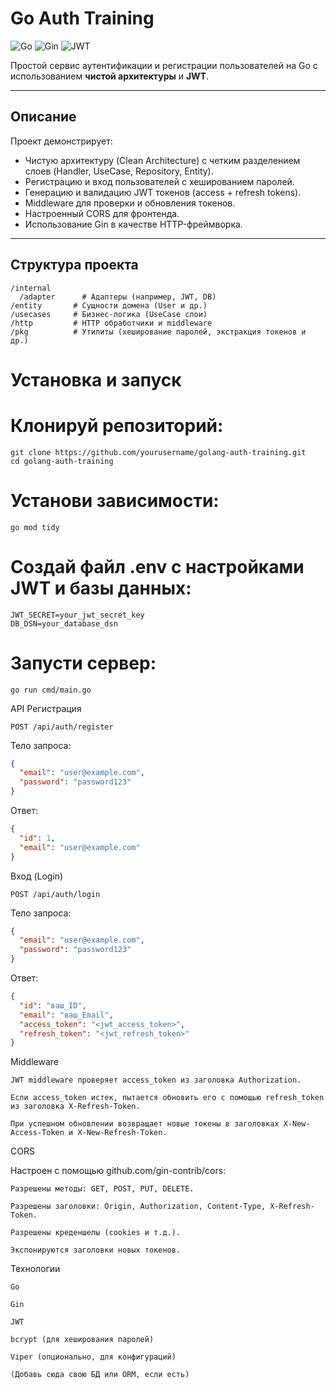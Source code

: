 # Go Auth Training

![Go](https://img.shields.io/badge/Go-1.20-blue) ![Gin](https://img.shields.io/badge/Gin-framework-green) ![JWT](https://img.shields.io/badge/JWT-auth-orange)

Простой сервис аутентификации и регистрации пользователей на Go с использованием **чистой архитектуры** и **JWT**.

---

## Описание

Проект демонстрирует:

- Чистую архитектуру (Clean Architecture) с четким разделением слоев (Handler, UseCase, Repository, Entity).
- Регистрацию и вход пользователей с хешированием паролей.
- Генерацию и валидацию JWT токенов (access + refresh tokens).
- Middleware для проверки и обновления токенов.
- Настроенный CORS для фронтенда.
- Использование Gin в качестве HTTP-фреймворка.

---

## Структура проекта

```plaintext
/internal
  /adapter      # Адаптеры (например, JWT, DB)
/entity       # Сущности домена (User и др.)
/usecases     # Бизнес-логика (UseCase слои)
/http         # HTTP обработчики и middleware
/pkg          # Утилиты (хеширование паролей, экстракция токенов и др.)
```
# Установка и запуск

# Клонируй репозиторий:

```plaintext
git clone https://github.com/yourusername/golang-auth-training.git
cd golang-auth-training
```
# Установи зависимости:
```plaintext
go mod tidy
```
# Создай файл .env с настройками JWT и базы данных:
```plaintext
JWT_SECRET=your_jwt_secret_key
DB_DSN=your_database_dsn
```
# Запусти сервер:
```plaintext
go run cmd/main.go
```

API
Регистрация

    POST /api/auth/register

Тело запроса:
```json
{
  "email": "user@example.com",
  "password": "password123"
}
```
Ответ:
```json
{
  "id": 1,
  "email": "user@example.com"
}
```
Вход (Login)

    POST /api/auth/login

Тело запроса:
```json
{
  "email": "user@example.com",
  "password": "password123"
}
```
Ответ:
```json
{
  "id": "ваш_ID",
  "email": "ваш_Email",
  "access_token": "<jwt_access_token>",
  "refresh_token": "<jwt_refresh_token>"
}
```

Middleware

    JWT middleware проверяет access_token из заголовка Authorization.

    Если access_token истек, пытается обновить его с помощью refresh_token из заголовка X-Refresh-Token.

    При успешном обновлении возвращает новые токены в заголовках X-New-Access-Token и X-New-Refresh-Token.

CORS

Настроен с помощью github.com/gin-contrib/cors:

    Разрешены методы: GET, POST, PUT, DELETE.

    Разрешены заголовки: Origin, Authorization, Content-Type, X-Refresh-Token.

    Разрешены креденшелы (cookies и т.д.).

    Экспонируются заголовки новых токенов.

Технологии

    Go

    Gin

    JWT

    bcrypt (для хеширования паролей)

    Viper (опционально, для конфигураций)

    (Добавь сюда свою БД или ORM, если есть)